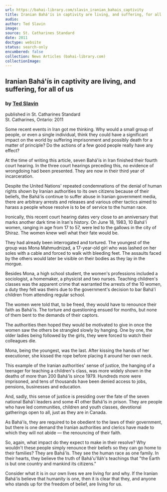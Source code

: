 ```yaml
---
url: https://bahai-library.com/slavin_iranian_bahais_captivity
title: Iranian Bahá'ís in captivity are living, and suffering, for all of us
audio: 
author: Ted Slavin
image: 
source: St. Catharines Standard
date: 2011
doctype: website
status: search-only
encumbered: false
collection: News Articles (bahai-library.com)
collectionImage: 
---
```



## Iranian Bahá'ís in captivity are living, and suffering, for all of us

### by [Ted Slavin](https://bahai-library.com/author/Ted+Slavin)

published in St. Catharines Standard  
St. Catharines, Ontario: 2011


Some recent events in Iran got me thinking. Why would a small group of people, or even a single individual, think they could have a significant impact on the world by suffering imprisonment and possibly death for a matter of principle? Do the actions of a few good people really have any effect?  
  
At the time of writing this article, seven Bahá'ís in Iran finished their fourth court hearing. In the three court hearings preceding this, no evidence of wrongdoing had been presented. They are now in their third year of incarceration.  
  
Despite the United Nations' repeated condemnations of the denial of human rights shown by Iranian authorities to its own citizens because of their beliefs, the Bahá'ís continue to suffer abuse in Iranian government media, there are arbitrary arrests and releases and various other tactics aimed to harass a people whose resolve is to be of service to the human race.  
  
Ironically, this recent court hearing dates very close to an anniversary that marks another dark time in Iran's history. On June 18, 1983, 10 Bahá'í women, ranging in age from 17 to 57, were led to the gallows in the city of Shiraz. The women knew well what their fate would be.  
  
They had already been interrogated and tortured. The youngest of the group was Mona Mahmudnizad, a 17-year-old girl who was lashed on her soles with a cable and forced to walk with bleeding feet. The assaults faced by the others would later be visible on their bodies as they lay in the morgue.  
  
Besides Mona, a high school student, the women's professions included a sociologist, a homemaker, a physicist and two nurses. Teaching children's classes was the apparent crime that warranted the arrests of the 10 women, a duty they felt was theirs due to the government's decision to bar Bahá'í children from attending regular school.  
  
The women were told that, to be freed, they would have to renounce their faith as Bahá'ís. The torture and questioning ensued for months, but none of them bent to the demands of their captors.  
  
The authorities then hoped they would be motivated to give in once the women saw the others be strangled slowly by hanging. One by one, the older ladies being followed by the girls, they were forced to watch their colleagues die.  
  
Mona, being the youngest, was the last. After kissing the hands of her executioner, she kissed the rope before placing it around her own neck.  
  
This example of the Iranian authorities' sense of justice, the hanging of a teenager for teaching a children's class, was more widely shown in the deaths of more than 200 Bahá'ís since 1979. Hundreds more were imprisoned, and tens of thousands have been denied access to jobs, pensions, businesses and education.  
  
And, sadly, this sense of justice is presiding over the fate of the seven national Bahá'í leaders and some 41 other Bahá'ís in prison. They are people who have led communities, children and youth classes, devotional gatherings open to all, just as they are in Canada.  
  
As Bahá'ís, they are required to be obedient to the laws of their government, but there is one demand the Iranian authorities and clerics have made to which they will not abide — the renouncing of their faith.  
  
So, again, what impact do they expect to make in their resolve? Why wouldn't these people simply renounce their beliefs so they can go home to their families? They are Bahá'ís. They see the human race as one family. In their hearts, they believe the truth of Bahá'u'lláh's teachings that "the Earth is but one country and mankind its citizens."  
  
Consider what it is in our own lives we are living for and why. If the Iranian Bahá'ís believe that humanity is one, then it is clear that they, and anyone who stands up for the freedom of belief, are living for us.